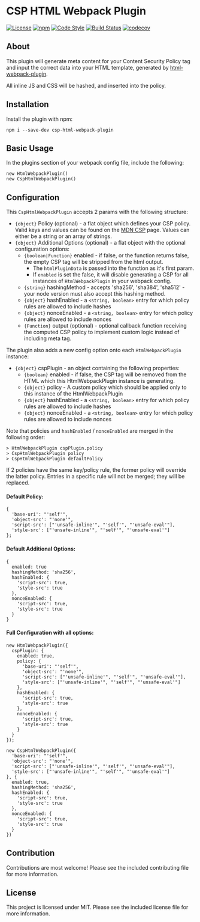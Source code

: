 # CSP HTML Webpack Plugin

[![License](https://img.shields.io/badge/license-MIT-blue.svg)](https://github.com/slackhq/csp-html-webpack-plugin/blob/master/LICENSE)
[![npm](https://img.shields.io/npm/v/csp-html-webpack-plugin.svg)](https://www.npmjs.com/package/csp-html-webpack-plugin)
[![Code Style](https://img.shields.io/badge/code%20style-prettier-brightgreen.svg)](https://github.com/prettier/prettier)
[![Build Status](https://travis-ci.org/slackhq/csp-html-webpack-plugin.svg?branch=master)](https://travis-ci.org/slackhq/csp-html-webpack-plugin)
[![codecov](https://codecov.io/gh/slackhq/csp-html-webpack-plugin/branch/master/graph/badge.svg?token=cBemDmnz85)](https://codecov.io/gh/slackhq/csp-html-webpack-plugin)

## About

This plugin will generate meta content for your Content Security Policy tag and input the correct data into your HTML template, generated by [html-webpack-plugin](https://github.com/jantimon/html-webpack-plugin/).

All inline JS and CSS will be hashed, and inserted into the policy.

## Installation

Install the plugin with npm:

```
npm i --save-dev csp-html-webpack-plugin
```

## Basic Usage

In the plugins section of your webpack config file, include the following:

```
new HtmlWebpackPlugin()
new CspHtmlWebpackPlugin()
```

## Configuration

This `CspHtmlWebpackPlugin` accepts 2 params with the following structure:

- `{object}` Policy (optional) - a flat object which defines your CSP policy. Valid keys and values can be found on the [MDN CSP](https://developer.mozilla.org/en-US/docs/Web/HTTP/Headers/Content-Security-Policy) page. Values can either be a string or an array of strings.
- `{object}` Additional Options (optional) - a flat object with the optional configuration options:
  - `{boolean|Function}` enabled - if false, or the function returns false, the empty CSP tag will be stripped from the html output.
    - The `htmlPluginData` is passed into the function as it's first param.
    - If `enabled` is set the false, it will disable generating a CSP for all instances of `HtmlWebpackPlugin` in your webpack config.
  - `{string}` hashingMethod - accepts 'sha256', 'sha384', 'sha512' - your node version must also accept this hashing method.
  - `{object}` hashEnabled - a `<string, boolean>` entry for which policy rules are allowed to include hashes
  - `{object}` nonceEnabled - a `<string, boolean>` entry for which policy rules are allowed to include nonces
  - `{Function}` output (optional) - optional callback function receiving the computed CSP policy to implement custom logic instead of including meta tag.

The plugin also adds a new config option onto each `HtmlWebpackPlugin` instance:

- `{object}` cspPlugin - an object containing the following properties:
  - `{boolean}` enabled - if false, the CSP tag will be removed from the HTML which this HtmlWebpackPlugin instance is generating.
  - `{object}` policy - A custom policy which should be applied only to this instance of the HtmlWebpackPlugin
  - `{object}` hashEnabled - a `<string, boolean>` entry for which policy rules are allowed to include hashes
  - `{object}` nonceEnabled - a `<string, boolean>` entry for which policy rules are allowed to include nonces

Note that policies and `hashEnabled` / `nonceEnabled` are merged in the following order:

```
> HtmlWebpackPlugin cspPlugin.policy
> CspHtmlWebpackPlugin policy
> CspHtmlWebpackPlugin defaultPolicy
```

If 2 policies have the same key/policy rule, the former policy will override the latter policy. Entries in a specific rule will not be merged; they will be replaced.

#### Default Policy:

```
{
  'base-uri': "'self'",
  'object-src': "'none'",
  'script-src': ["'unsafe-inline'", "'self'", "'unsafe-eval'"],
  'style-src': ["'unsafe-inline'", "'self'", "'unsafe-eval'"]
};
```

#### Default Additional Options:

```
{
  enabled: true
  hashingMethod: 'sha256',
  hashEnabled: {
    'script-src': true,
    'style-src': true
  },
  nonceEnabled: {
    'script-src': true,
    'style-src': true
  }
}
```

#### Full Configuration with all options:

```
new HtmlWebpackPlugin({
  cspPlugin: {
    enabled: true,
    policy: {
      'base-uri': "'self'",
      'object-src': "'none'",
      'script-src': ["'unsafe-inline'", "'self'", "'unsafe-eval'"],
      'style-src': ["'unsafe-inline'", "'self'", "'unsafe-eval'"]
    },
    hashEnabled: {
      'script-src': true,
      'style-src': true
    },
    nonceEnabled: {
      'script-src': true,
      'style-src': true
    }
  }
});

new CspHtmlWebpackPlugin({
  'base-uri': "'self'",
  'object-src': "'none'",
  'script-src': ["'unsafe-inline'", "'self'", "'unsafe-eval'"],
  'style-src': ["'unsafe-inline'", "'self'", "'unsafe-eval'"]
}, {
  enabled: true,
  hashingMethod: 'sha256',
  hashEnabled: {
    'script-src': true,
    'style-src': true
  },
  nonceEnabled: {
    'script-src': true,
    'style-src': true
  }
})
```

## Contribution

Contributions are most welcome! Please see the included contributing file for more information.

## License

This project is licensed under MIT. Please see the included license file for more information.
